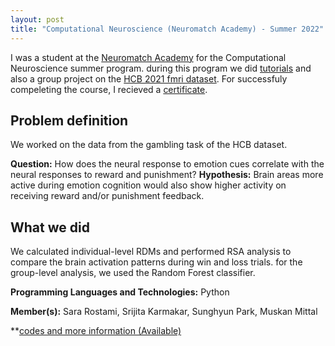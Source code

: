 ```yaml
---
layout: post
title: "Computational Neuroscience (Neuromatch Academy) - Summer 2022"
---
```


I was a student at the [Neuromatch Academy](https://academy.neuromatch.io/) for the Computational Neuroscience summer program. during this program we did [tutorials](https://compneuro.neuromatch.io/tutorials/intro.html) and also a group project on the [HCB 2021 fmri dataset](https://www.humanconnectome.org/). For successfuly compeleting the course, I recieved a [certificate](https://github.com/SaraRostami/IndependentCodingVentures/blob/c1bc8809b3490ccfb022f2c099091c930b961583/NeuromatchAcademy_Summer2022/NMA_Student_summer2022.pdf).

## Problem definition
We worked on the data from the gambling task of the HCB dataset.


**Question:** How does the neural response to emotion cues correlate with the neural responses to reward and punishment?
**Hypothesis:** Brain areas more active during emotion cognition would also show higher activity on receiving reward and/or punishment feedback.

## What we did
We calculated individual-level RDMs and performed RSA analysis to compare the brain activation patterns during win and loss trials. for the group-level analysis, we used the Random Forest classifier.
 

**Programming Languages and Technologies:** Python

**Member(s):** Sara Rostami, Srijita Karmakar, Sunghyun Park, Muskan Mittal

**[codes and more information (Available)](https://github.com/SaraRostami/IndependentCodingVentures/tree/main/NeuromatchAcademy_Summer2022)
<!-- (https://github.com/SaraRostami/IndependentCodingVentures/tree/6fdf4723e6b349dc1c7e006a097f86fe9db2943b/NeuromatchAcademy_Summer2022)** -->
